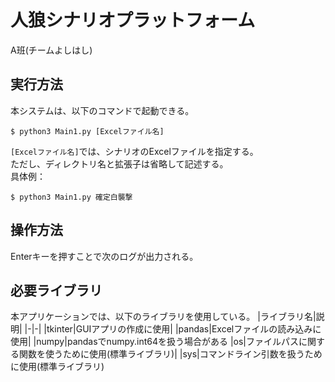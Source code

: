 # 人狼シナリオプラットフォーム
A班(チームよしはし)

## 実行方法
本システムは、以下のコマンドで起動できる。
```
$ python3 Main1.py [Excelファイル名]
```
`[Excelファイル名]`では、シナリオのExcelファイルを指定する。<br>
ただし、ディレクトリ名と拡張子は省略して記述する。<br>
具体例：
```
$ python3 Main1.py 確定白襲撃
```

## 操作方法
Enterキーを押すことで次のログが出力される。

## 必要ライブラリ
本アプリケーションでは、以下のライブラリを使用している。
|ライブラリ名|説明|
|-|-|
|tkinter|GUIアプリの作成に使用|
|pandas|Excelファイルの読み込みに使用|
|numpy|pandasでnumpy.int64を扱う場合がある
|os|ファイルパスに関する関数を使うために使用(標準ライブラリ)|
|sys|コマンドライン引数を扱うために使用(標準ライブラリ)